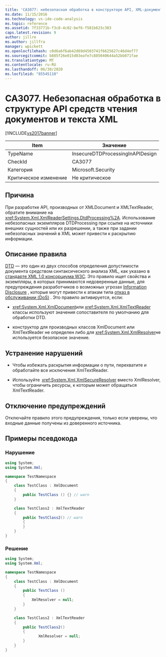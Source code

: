```yaml
---
title: 'CA3077: небезопасная обработка в конструкторе API, XML-документе и модуле чтения текста XML | Документация Майкрософт'
ms.date: 11/15/2016
ms.technology: vs-ide-code-analysis
ms.topic: reference
ms.assetid: 7f33771b-f3c8-4c02-bef6-f581b623c303
caps.latest.revision: 9
author: jillre
ms.author: jillfra
manager: wpickett
ms.openlocfilehash: c0d6a6f6ab42d69d4503741f6625627c46d4ef77
ms.sourcegitcommit: b885f26e015d03eafe7c885040644a52bb071fae
ms.translationtype: MT
ms.contentlocale: ru-RU
ms.lasthandoff: 06/30/2020
ms.locfileid: "85545110"
---
```

# <a name="ca3077-insecure-processing-in-api-design-xml-document-and-xml-text-reader"></a>CA3077. Небезопасная обработка в структуре API средств чтения документов и текста XML
[!INCLUDE[vs2017banner](../includes/vs2017banner.md)]

|Item|Значение|
|-|-|
|TypeName|InsecureDTDProcessingInAPIDesign|
|CheckId|CA3077|
|Категория|Microsoft.Security|
|Критическое изменение|Не критическое|

## <a name="cause"></a>Причина
 При разработке API, производных от XMLDocument и XMLTextReader, обратите внимание на <xref:System.Xml.XmlReaderSettings.DtdProcessing%2A>.  Использование небезопасных экземпляров DTDProcessing при ссылке на источники внешних сущностей или их разрешении, а также при задании небезопасных значений в XML может привести к раскрытию информации.

## <a name="rule-description"></a>Описание правила
 [DTD](https://msdn.microsoft.com/library/aa468547.aspx) — это один из двух способов определения допустимости документа средством синтаксического анализа XML, как указано в  [стандарте XML 1.0 консорциума W3C](https://www.w3.org/TR/2008/REC-xml-20081126/). Это правило ищет свойства и экземпляры, в которых принимаются недоверенные данные, для предупреждения разработчиков о возможных угрозах [Information Disclosure](https://msdn.microsoft.com/library/4064c89f-afa6-444a-aa7e-807ef072131c) , которые могут привести к атакам типа [отказ в обслуживании (DoS)](https://msdn.microsoft.com/library/dfb150f3-d598-4697-a5e6-6779e4f9b600) . Это правило активируется, если:

- <xref:System.Xml.XmlDocument>или <xref:System.Xml.XmlTextReader> классы используют значения сопоставителя по умолчанию для обработки DTD.

- конструктор для производных классов XmlDocument или XmlTextReader не определен либо для <xref:System.Xml.XmlResolver>не используется безопасное значение.

## <a name="how-to-fix-violations"></a>Устранение нарушений

- Чтобы избежать раскрытия информации о пути, перехватите и обработайте все исключения XmlTextReader.

- Используйте  <xref:System.Xml.XmlSecureResolver> вместо XmlResolver, чтобы ограничить ресурсы, к которым может обращаться XmlTextReader.

## <a name="when-to-suppress-warnings"></a>Отключение предупреждений
 Отключайте правило этого предупреждения, только если уверены, что входные данные получены из доверенного источника.

## <a name="pseudo-code-examples"></a>Примеры псевдокода

### <a name="violation"></a>Нарушение

```csharp
using System;
using System.Xml;

namespace TestNamespace
{
    class TestClass : XmlDocument
    {
        public TestClass () {} // warn
    }

    class TestClass2 : XmlTextReader
    {
        public TestClass2() // warn
        {
        }
    }
}
```

### <a name="solution"></a>Решение

```csharp
using System;
using System.Xml;

namespace TestNamespace
{
    class TestClass : XmlDocument
    {
        public TestClass ()
        {
            XmlResolver = null;
        }
    }

    class TestClass2 : XmlTextReader
    {
        public TestClass2()
        {
               XmlResolver = null;
        }
    }
}
```
